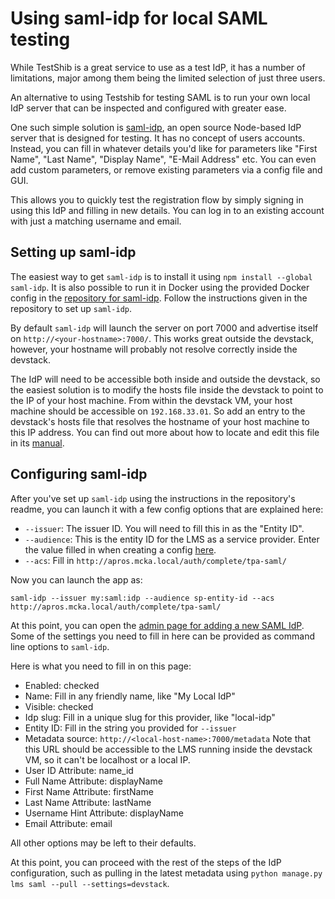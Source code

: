 # Using saml-idp for local SAML testing

While TestShib is a great service to use as a test IdP, it has a number of limitations, major among them being the limited selection of just three users.

An alternative to using Testshib for testing SAML is to run your own local IdP server that can be inspected and configured with greater ease.

One such simple solution is [saml-idp](https://github.com/mcguinness/saml-idp), an open source Node-based IdP server that is designed for testing. It has no concept of users accounts. Instead, you can fill in whatever details you'd like for parameters like "First Name", "Last Name", "Display Name", "E-Mail Address" etc. You can even add custom parameters, or remove existing parameters via a config file and GUI.

This allows you to quickly test the registration flow by simply signing in using this IdP and filling in new details. You can log in to an existing account with just a matching username and email.

## Setting up saml-idp

The easiest way to get `saml-idp` is to install it using `npm install --global saml-idp`. It is also possible to run it in Docker using the provided Docker config in the [repository for saml-idp](https://github.com/mcguinness/saml-idp). Follow the instructions given in the repository to set up `saml-idp`.

By default `saml-idp` will launch the server on port 7000 and advertise itself on ``http://<your-hostname>:7000/``. This works great outside the devstack, however, your hostname will probably not resolve correctly inside the devstack.

The IdP will need to be accessible both inside and outside the devstack, so the easiest solution is to modify the hosts file inside the devstack to point to the IP of your host machine. From within the devstack VM, your host machine should be accessible on `192.168.33.01`. So add an entry to the devstack's hosts file that resolves the hostname of your host machine to this IP address. You can find out more about how to locate and edit this file in its [manual](http://man7.org/linux/man-pages/man5/hosts.5.html).

## Configuring saml-idp

After you've set up `saml-idp` using the instructions in the repository's readme, you can launch it with a few config options that are explained here:

* `--issuer`: The issuer ID. You will need to fill this in as the "Entity ID".
* `--audience`: This is the entity ID for the LMS as a service provider. Enter the value filled in when creating a config [here](http://lms.mcka.local/admin/third_party_auth/samlconfiguration/).
* `--acs`: Fill in `http://apros.mcka.local/auth/complete/tpa-saml/`

Now you can launch the app as:

    saml-idp --issuer my:saml:idp --audience sp-entity-id --acs http://apros.mcka.local/auth/complete/tpa-saml/

At this point, you can open the [admin page for adding a new SAML IdP](http://lms.mcka.local/admin/third_party_auth/samlproviderconfig/add/). Some of the settings you need to fill in here can be provided as command line options to `saml-idp`.

Here is what you need to fill in on this page:

* Enabled: checked
* Name: Fill in any friendly name, like "My Local IdP"
* Visible: checked
* Idp slug: Fill in a unique slug for this provider, like "local-idp"
* Entity ID: Fill in the string you provided for `--issuer`
* Metadata source: `http://<local-host-name>:7000/metadata`
  Note that this URL should be accessible to the LMS running inside the devstack VM, so it can't be localhost or a local IP.
* User ID Attribute: name_id
* Full Name Attribute: displayName
* First Name Attribute: firstName
* Last Name Attribute: lastName
* Username Hint Attribute: displayName
* Email Attribute: email

All other options may be left to their defaults.

At this point, you can proceed with the rest of the steps of the IdP configuration, such as pulling in the latest metadata using `python manage.py lms saml --pull --settings=devstack`.
